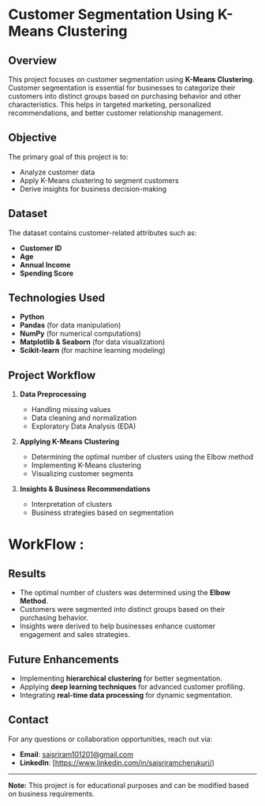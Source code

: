 #  Customer Segmentation Using K-Means Clustering

## Overview
This project focuses on customer segmentation using **K-Means Clustering**.
Customer segmentation is essential for businesses to categorize their customers into distinct groups based on purchasing behavior and other characteristics. 
This helps in targeted marketing, personalized recommendations, and better customer relationship management.

## Objective
The primary goal of this project is to:
- Analyze customer data
- Apply K-Means clustering to segment customers
- Derive insights for business decision-making

## Dataset
The dataset contains customer-related attributes such as:
- **Customer ID**
- **Age**
- **Annual Income**
- **Spending Score**

## Technologies Used
- **Python**
- **Pandas** (for data manipulation)
- **NumPy** (for numerical computations)
- **Matplotlib & Seaborn** (for data visualization)
- **Scikit-learn** (for machine learning modeling)

## Project Workflow
1. **Data Preprocessing**
   - Handling missing values
   - Data cleaning and normalization
   - Exploratory Data Analysis (EDA)

2. **Applying K-Means Clustering**
   - Determining the optimal number of clusters using the Elbow method
   - Implementing K-Means clustering
   - Visualizing customer segments

3. **Insights & Business Recommendations**
   - Interpretation of clusters
   - Business strategies based on segmentation
  
# WorkFlow :


## Results
- The optimal number of clusters was determined using the **Elbow Method**.
- Customers were segmented into distinct groups based on their purchasing behavior.
- Insights were derived to help businesses enhance customer engagement and sales strategies.


## Future Enhancements
- Implementing **hierarchical clustering** for better segmentation.
- Applying **deep learning techniques** for advanced customer profiling.
- Integrating **real-time data processing** for dynamic segmentation.

## Contact
For any questions or collaboration opportunities, reach out via:
- **Email**: saisriram101201@gmail.com
- **LinkedIn**: [https://www.linkedin.com/in/saisriramcherukuri/)

---
**Note:** This project is for educational purposes and can be modified based on business requirements.


